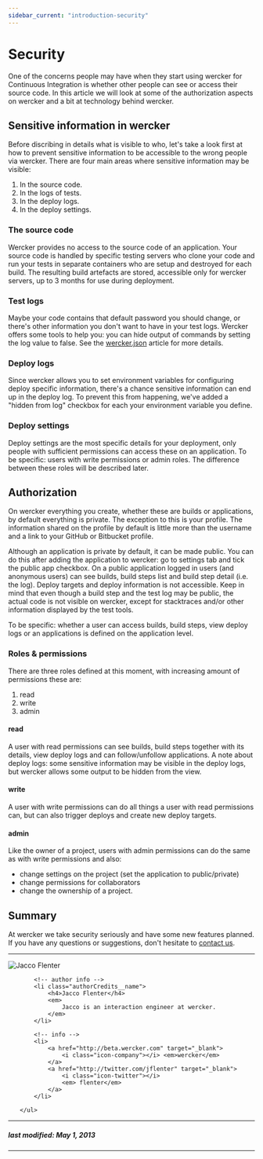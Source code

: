 ```yaml
---
sidebar_current: "introduction-security"
---
```


# Security

One of the concerns people may have when they start using wercker for Continuous Integration is whether other people can see or access their source code. In this article we will look at some of the authorization aspects on wercker and a bit at technology behind wercker.

## Sensitive information in wercker
Before discribing in details what is visible to who, let's take a look first at how to prevent sensitive information to be accessible to the wrong people via wercker. There are four main areas where sensitive information may be visible:

1. In the source code.
2. In the logs of tests.
3. In the deploy logs.
4. In the deploy settings.

### The source code

Wercker provides no access to the source code of an application. Your source code is handled by specific testing servers who clone your code and run your tests in separate containers who are setup and destroyed for each build. The resulting build artefacts are stored, accessible only for wercker servers, up to 3 months for use during deployment.

### Test logs

Maybe your code contains that default password you should change, or there's other information you don't want to have in your test logs. Wercker offers some tools to help you: you can hide output of commands by setting the log value to false. See the [wercker.json](/articles/werckerjson/intro.html) article for more details.

### Deploy logs

Since wercker allows you to set environment variables for configuring deploy specific information, there's a chance sensitive information can end up in the deploy log. To prevent this from happening, we've added a "hidden from log" checkbox for each your environment variable you define.

### Deploy settings

Deploy settings are the most specific details for your deployment, only people with sufficient permissions can access these on an application. To be specific: users with write permissions or admin roles. The difference between these roles will be described later.

## Authorization

On wercker everything you create, whether these are builds or applications, by default everything is private. The exception to this is your profile. The information shared on the profile by default is little more than the username and a link to your GitHub or Bitbucket profile.

Although an application is private by default, it can be made public. You can do this after adding the application to wercker: go to settings tab and tick the public app checkbox. On a public application logged in users (and anonymous users) can see builds, build steps list and build step detail (i.e. the log). Deploy targets and deploy information is not accessible. Keep in mind that even though a build step and the test log may be public, the actual code is not visible on wercker, except for stacktraces and/or other information displayed by the test tools.

To be specific: whether a user can access builds, build steps, view deploy logs or an applications is defined on the application level.


### Roles & permissions

There are three roles defined at this moment, with increasing amount of permissions these are:

1. read
2. write
3. admin

#### read

A user with read permissions can see builds, build steps together with its details, view deploy logs and can follow/unfollow applications. A note about deploy logs: some sensitive information may be visible in the deploy logs, but wercker allows some output to be hidden from the view.


#### write

A user with write permissions can do all things a user with read permissions can, but can also trigger deploys and create new deploy targets.

#### admin

Like the owner of a project, users with admin permissions can do the same as with write permissions and also:

* change settings on the project (set the application to public/private)
* change permissions for collaborators
* change the ownership of a project.

## Summary

At wercker we take security seriously and have some new features planned. If you have any questions or suggestions, don't hesitate to <a href="mailto:pleasemailus@wercker.com">contact us</a>.

-------

<div class="authorCredits">
    <span class="profile-picture">
        <img src="https://secure.gravatar.com/avatar/7d9ef3d3f6911e6e4f9c51f6d99c48f8?d=identicon&s=192" alt="Jacco Flenter"/>
    </span>
    <ul class="authorCredits">

        <!-- author info -->
        <li class="authorCredits__name">
            <h4>Jacco Flenter</h4>
            <em>
                Jacco is an interaction engineer at wercker.
            </em>
        </li>

        <!-- info -->
        <li>
            <a href="http://beta.wercker.com" target="_blank">
                <i class="icon-company"></i> <em>wercker</em>
            </a>
            <a href="http://twitter.com/jflenter" target="_blank">
                <i class="icon-twitter"></i>
                <em> flenter</em>
            </a>
        </li>

    </ul>
</div>

-------
##### last modified: May 1, 2013
-------